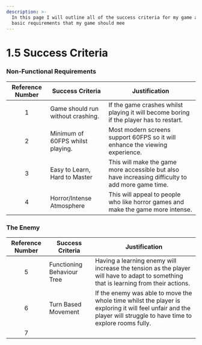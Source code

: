 ```yaml
---
description: >-
  In this page I will outline all of the success criteria for my game and the
  basic requirements that my game should mee
---
```


# 1.5 Success Criteria

### Non-Functional Requirements

| Reference Number | Success Criteria                  | Justification                                                                                      |
| :--------------: | --------------------------------- | -------------------------------------------------------------------------------------------------- |
|         1        | Game should run without crashing. | If the game crashes whilst playing it will become boring if the player has to restart.             |
|         2        | Minimum of 60FPS whilst playing.  | Most modern screens support 60FPS so it will enhance the viewing experience.                       |
|         3        | Easy to Learn, Hard to Master     | This will make the game more accessible but also have increasing difficulty to add more game time. |
|         4        | Horror/Intense Atmosphere         | This will appeal to people who like horror games and make the game more intense.                   |

### The Enemy

| Reference Number | Success Criteria           | Justification                                                                                                                                                     |
| :--------------: | -------------------------- | ----------------------------------------------------------------------------------------------------------------------------------------------------------------- |
|         5        | Functioning Behaviour Tree | Having a learning enemy will increase the tension as the player will have to adapt to something that is learning from their actions.                              |
|         6        | Turn Based Movement        | If the enemy was able to move the whole time whilst the player is exploring it will feel unfair and the player will struggle to have time to explore rooms fully. |
|         7        |                            |                                                                                                                                                                   |

